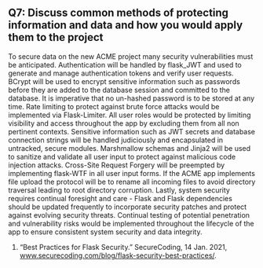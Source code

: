 ## Q7: Discuss common methods of protecting information and data and how you would apply them to the project

To secure data on the new ACME project many security vulnerabilities must be anticipated. Authentication will be handled by flask_JWT and used to generate and manage authentication tokens and verify user requests. BCrypt will be used to encrypt sensitive information such as passwords before they are added to the database session and committed to the database. It is imperative that no un-hashed password is to be stored at any time. Rate limiting to protect against brute force attacks would be implemented via Flask-Limiter. All user roles would be protected by limiting visibility and access throughout the app by excluding them from all non pertinent contexts. Sensitive information such as JWT secrets and database connection strings will be handled judiciously and encapsulated in untracked, secure modules. Marshmallow schemas and Jinja2 will be used to sanitize and validate all user input to protect against malicious code injection attacks. Cross-Site Request Forgery will be preempted by implementing flask-WTF in all user input forms. If the ACME app implements file upload the protocol will be to rename all incoming files to avoid directory traversal leading to root directory corruption. Lastly, system security requires continual foresight and care - Flask and Flask dependencies should be updated frequently to incorporate security patches and protect against evolving security threats. Continual testing of potential penetration and vulnerability risks would be implemented throughout the lifecycle of the app to ensure consistent system security and data integrity.



1. “Best Practices for Flask Security.” SecureCoding, 14 Jan. 2021, www.securecoding.com/blog/flask-security-best-practices/.